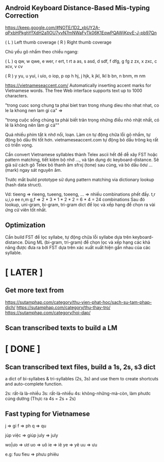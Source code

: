## Android Keyboard Distance-Based Mis-typing Correction

https://keep.google.com/#NOTE/1D2_xbUY2A-qPxbHPkghYfXdH2a1lOU7yvN7mNWaFyTk06K1EqwPQAWjKpvE-J-pb97Qn

( L ) Left thumb coverage
( R ) Right thumb coverage

Chủ yếu gõ nhầm theo chiều ngang:

( L )
q qw, w qwe, e wer, r ert, t rt
a as, s asd, d sdf, f dfg, g fg
z zx, x zxc, c xcv, v cv

( R )
y yu, u yui, i uio, o iop, p op
h hj, j hjk, k jkl, lkl
b bn, n bnm, m nm

https://vietnameseaccent.com/
Automatically inserting accent marks for Vietnamese words.
The free Web interface supports text up to 1000 characters.

"trong cuoc song chung ta phai biet tran trong nhung dieu nho nhat nhat, co le la khong nen lam gi ca" =>

"trong cuộc sống chúng ta phải biết trân trọng những điều nhỏ nhặt nhất, có lẽ là không nên làm gi cả""


Quá nhiều phím tắt k nhớ nổi, loạn. Làm cn tự động chữa lỗi gõ nhầm, tự động bỏ dấu thì tốt hơn. vietnameseaccent.com tự động bỏ dấu trông kq rất có triển vọng.

Cần convert Vietnamese syllables thành Telex ascii hết để dễ xây FST hoặc pattern matching, tiết kiệm bộ nhớ ..., và tận dụng dc keyboard-distance. Sẽ giả sử cách gõ Telex bỏ thanh âm sfrxj (tone) sau cùng, và bỏ dấu ôơư ... (mark) ngay sát nguyên âm.

Trước mắt build prototype sử dụng pattern matching via dictionary lookup (hash data struct).

Vd: tieeng => rieeng, tueeng, toeeng, ... => nhiều combinations phết đấy.
t,r u,i,o ee n,m g,f => 2 * 3 * 1 * 2 * 2 = 6 * 4 = 24 combinations
Sau đó lookup, uni-gram, bi-gram, tri-gram dict để lọc và xếp hạng để chọn ra vài ứng cử viên tốt nhất.

## Optimization

Cần build FST để lọc syllabe, tự động chữa lỗi syllabe dựa trên keyboard-distance.
Dùng ML (bi-gram, tri-gram) để chọn lọc và xếp hạng các khả năng được đưa ra bởi FST
dựa trên xác xuất xuất hiện gần nhau của các syllable.


# [ LATER ]

## Get more text from 
https://sutamphap.com/category/thu-vien-phat-hoc/sach-su-tam-phap-dich/
https://sutamphap.com/category/thu-thay-tro/
https://sutamphap.com/category/hoi-dap/

## Scan transcribed texts to build a LM

# [ DONE ]

## Scan transcribed text files, build a 1s, 2s, s3 dict

a dict of bi-syllabes & tri-syllables (2s, 3s) and use them to create
shortcuts and auto-complete function.

2s: rất-là là-nhiều
3s: rất-là-nhiều
4s: không-những-mà-còn, làm phước cúng dường (Thực ra 4s = 2s + 2s)

## Fast typing for Vietnamese

j => gi
f => ph
q => qu

júp việc => giúp
july => july

wo|ưo => ươ
uo => uô
ie => iê
ye => yê
uu => ưu

e.g:
fuu fieu => phưu phiêu
